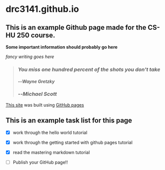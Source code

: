 # drc3141.github.io

## This is an example Github page made for the CS-HU 250 course. 


**Some important information should probably go here**

*fancy writing goes here*

>### ***You miss one hundred percent of the shots you don't take***
>####                                      --***Wayne Gretzky***
>###                                      --***Michael Scott***

[This site](https://drc3141.github.io) was built using [GitHub pages](https://pages.github.com/)

## This is an example task list for this page
- [x] work through the hello world tutorial 
- [x] work through the getting started with github pages tutorial 
- [x] read the mastering markdown tutorial 
- [ ] Publish your GitHub page!!
                                      
                      

